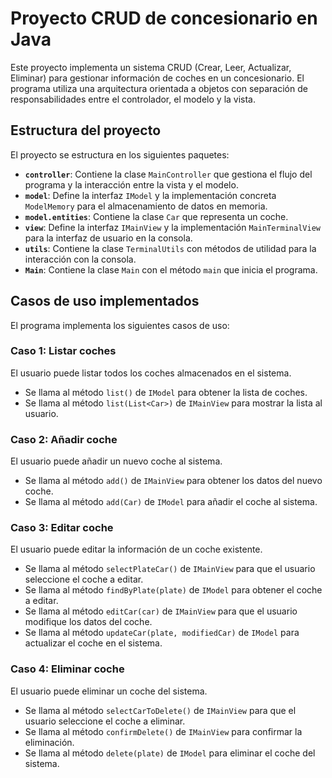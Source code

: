 # Proyecto CRUD de concesionario en Java

Este proyecto implementa un sistema CRUD (Crear, Leer, Actualizar, Eliminar) para gestionar información de coches en un concesionario. El programa utiliza una arquitectura orientada a objetos con separación de responsabilidades entre el controlador, el modelo y la vista.

## Estructura del proyecto

El proyecto se estructura en los siguientes paquetes:

*   **`controller`**: Contiene la clase `MainController` que gestiona el flujo del programa y la interacción entre la vista y el modelo.
*   **`model`**: Define la interfaz `IModel` y la implementación concreta `ModelMemory` para el almacenamiento de datos en memoria.
*   **`model.entities`**: Contiene la clase `Car` que representa un coche.
*   **`view`**: Define la interfaz `IMainView` y la implementación `MainTerminalView` para la interfaz de usuario en la consola.
*   **`utils`**: Contiene la clase `TerminalUtils` con métodos de utilidad para la interacción con la consola.
*   **`Main`**: Contiene la clase `Main` con el método `main` que inicia el programa.

## Casos de uso implementados

El programa implementa los siguientes casos de uso:

### Caso 1: Listar coches

El usuario puede listar todos los coches almacenados en el sistema.

*   Se llama al método `list()` de `IModel` para obtener la lista de coches.
*   Se llama al método `list(List<Car>)` de `IMainView` para mostrar la lista al usuario.

### Caso 2: Añadir coche

El usuario puede añadir un nuevo coche al sistema.

*   Se llama al método `add()` de `IMainView` para obtener los datos del nuevo coche.
*   Se llama al método `add(Car)` de `IModel` para añadir el coche al sistema.

### Caso 3: Editar coche

El usuario puede editar la información de un coche existente.

*   Se llama al método `selectPlateCar()` de `IMainView` para que el usuario seleccione el coche a editar.
*   Se llama al método `findByPlate(plate)` de `IModel` para obtener el coche a editar.
*   Se llama al método `editCar(car)` de `IMainView` para que el usuario modifique los datos del coche.
*   Se llama al método `updateCar(plate, modifiedCar)` de `IModel` para actualizar el coche en el sistema.

### Caso 4: Eliminar coche

El usuario puede eliminar un coche del sistema.

*   Se llama al método `selectCarToDelete()` de `IMainView` para que el usuario seleccione el coche a eliminar.
*   Se llama al método `confirmDelete()` de `IMainView` para confirmar la eliminación.
*   Se llama al método `delete(plate)` de `IModel` para eliminar el coche del sistema.
